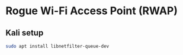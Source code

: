 # Rogue Wi-Fi Access Point (RWAP)

## Kali setup
```bash
sudo apt install libnetfilter-queue-dev
```
